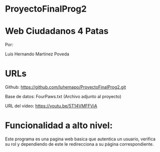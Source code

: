 # ProyectoFinalProg2
# Web Ciudadanos 4 Patas

Por:

Luis Hernando Martinez Poveda


# URLs 

Github: https://github.com/luhemapo/ProyectoFinalProg2.git

Base de datos: FourPaws.txt (Archivo adjunto al proyecto)

URL del video: https://youtu.be/5T14VMFFViA

# Funcionalidad a alto nivel: 

Este programa es una pagina web basica que autentica un usuario, verifica su rol y dependiendo de este le redirecciona a su página correspondiente.
